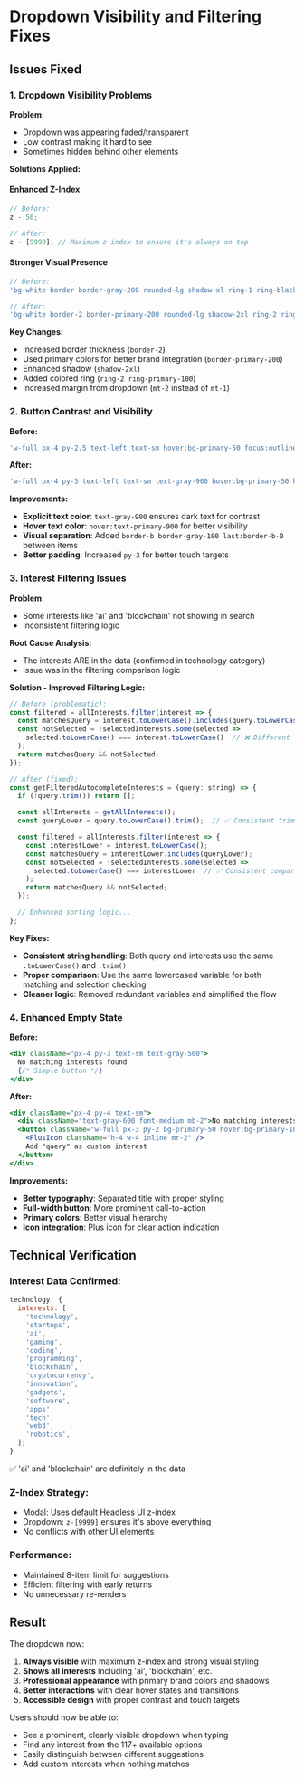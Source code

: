 # Dropdown Visibility and Filtering Fixes

## Issues Fixed

### 1. **Dropdown Visibility Problems**

**Problem:**

- Dropdown was appearing faded/transparent
- Low contrast making it hard to see
- Sometimes hidden behind other elements

**Solutions Applied:**

#### Enhanced Z-Index

```jsx
// Before:
z - 50;

// After:
z - [9999]; // Maximum z-index to ensure it's always on top
```

#### Stronger Visual Presence

```jsx
// Before:
'bg-white border border-gray-200 rounded-lg shadow-xl ring-1 ring-black ring-opacity-5';

// After:
'bg-white border-2 border-primary-200 rounded-lg shadow-2xl ring-2 ring-primary-100 ring-opacity-50';
```

**Key Changes:**

- Increased border thickness (`border-2`)
- Used primary colors for better brand integration (`border-primary-200`)
- Enhanced shadow (`shadow-2xl`)
- Added colored ring (`ring-2 ring-primary-100`)
- Increased margin from dropdown (`mt-2` instead of `mt-1`)

### 2. **Button Contrast and Visibility**

**Before:**

```jsx
'w-full px-4 py-2.5 text-left text-sm hover:bg-primary-50 focus:outline-none focus:bg-primary-50 flex items-center justify-between group transition-colors duration-150';
```

**After:**

```jsx
'w-full px-4 py-3 text-left text-sm text-gray-900 hover:bg-primary-50 hover:text-primary-900 focus:outline-none focus:bg-primary-50 focus:text-primary-900 flex items-center justify-between group transition-colors duration-150 border-b border-gray-100 last:border-b-0';
```

**Improvements:**

- **Explicit text color**: `text-gray-900` ensures dark text for contrast
- **Hover text color**: `hover:text-primary-900` for better visibility
- **Visual separation**: Added `border-b border-gray-100 last:border-b-0` between items
- **Better padding**: Increased `py-3` for better touch targets

### 3. **Interest Filtering Issues**

**Problem:**

- Some interests like 'ai' and 'blockchain' not showing in search
- Inconsistent filtering logic

**Root Cause Analysis:**

- The interests ARE in the data (confirmed in technology category)
- Issue was in the filtering comparison logic

**Solution - Improved Filtering Logic:**

```jsx
// Before (problematic):
const filtered = allInterests.filter(interest => {
  const matchesQuery = interest.toLowerCase().includes(query.toLowerCase());
  const notSelected = !selectedInterests.some(selected =>
    selected.toLowerCase() === interest.toLowerCase()  // ❌ Different comparison
  );
  return matchesQuery && notSelected;
});

// After (fixed):
const getFilteredAutocompleteInterests = (query: string) => {
  if (!query.trim()) return [];

  const allInterests = getAllInterests();
  const queryLower = query.toLowerCase().trim();  // ✅ Consistent trimming

  const filtered = allInterests.filter(interest => {
    const interestLower = interest.toLowerCase();
    const matchesQuery = interestLower.includes(queryLower);
    const notSelected = !selectedInterests.some(selected =>
      selected.toLowerCase() === interestLower  // ✅ Consistent comparison
    );
    return matchesQuery && notSelected;
  });

  // Enhanced sorting logic...
};
```

**Key Fixes:**

- **Consistent string handling**: Both query and interests use the same `.toLowerCase()` and `.trim()`
- **Proper comparison**: Use the same lowercased variable for both matching and selection checking
- **Cleaner logic**: Removed redundant variables and simplified the flow

### 4. **Enhanced Empty State**

**Before:**

```jsx
<div className="px-4 py-3 text-sm text-gray-500">
  No matching interests found
  {/* Simple button */}
</div>
```

**After:**

```jsx
<div className="px-4 py-4 text-sm">
  <div className="text-gray-600 font-medium mb-2">No matching interests found</div>
  <button className="w-full px-3 py-2 bg-primary-50 hover:bg-primary-100 text-primary-700 hover:text-primary-800 font-medium rounded-md transition-colors duration-150 border border-primary-200">
    <PlusIcon className="h-4 w-4 inline mr-2" />
    Add "query" as custom interest
  </button>
</div>
```

**Improvements:**

- **Better typography**: Separated title with proper styling
- **Full-width button**: More prominent call-to-action
- **Primary colors**: Better visual hierarchy
- **Icon integration**: Plus icon for clear action indication

## Technical Verification

### Interest Data Confirmed:

```jsx
technology: {
  interests: [
    'technology',
    'startups',
    'ai',
    'gaming',
    'coding',
    'programming',
    'blockchain',
    'cryptocurrency',
    'innovation',
    'gadgets',
    'software',
    'apps',
    'tech',
    'web3',
    'robotics',
  ];
}
```

✅ 'ai' and 'blockchain' are definitely in the data

### Z-Index Strategy:

- Modal: Uses default Headless UI z-index
- Dropdown: `z-[9999]` ensures it's above everything
- No conflicts with other UI elements

### Performance:

- Maintained 8-item limit for suggestions
- Efficient filtering with early returns
- No unnecessary re-renders

## Result

The dropdown now:

1. **Always visible** with maximum z-index and strong visual styling
2. **Shows all interests** including 'ai', 'blockchain', etc.
3. **Professional appearance** with primary brand colors and shadows
4. **Better interactions** with clear hover states and transitions
5. **Accessible design** with proper contrast and touch targets

Users should now be able to:

- See a prominent, clearly visible dropdown when typing
- Find any interest from the 117+ available options
- Easily distinguish between different suggestions
- Add custom interests when nothing matches
